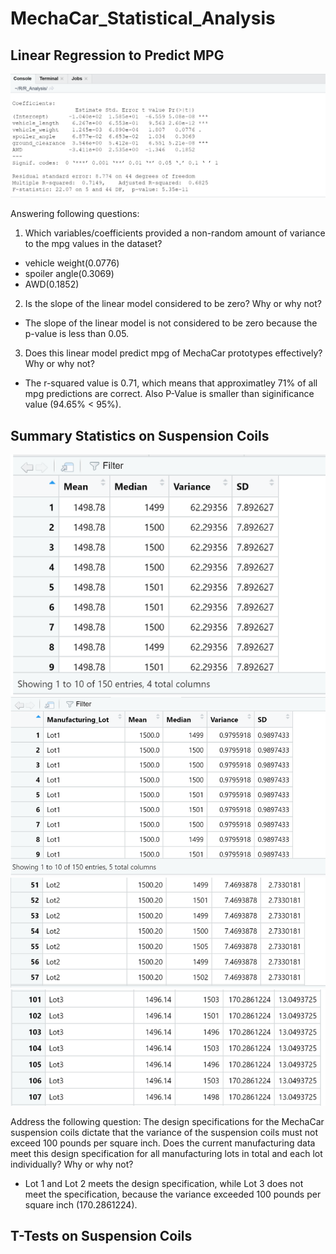 # MechaCar_Statistical_Analysis
## Linear Regression to Predict MPG

<img src="screenshot/Deliverable 1- Linear Regression.png">

Answering following questions: 
1. Which variables/coefficients provided a non-random amount of variance to the mpg values in the dataset?
 - vehicle weight(0.0776)
 - spoiler angle(0.3069)
 - AWD(0.1852)
2. Is the slope of the linear model considered to be zero? Why or why not?
 - The slope of the linear model is not considered to be zero because the p-value is less than 0.05.
3. Does this linear model predict mpg of MechaCar prototypes effectively? Why or why not?
 - The r-squared value is 0.71, which means that approximatley 71% of all mpg predictions are correct. Also P-Value is smaller than siginificance value (94.65% < 95%). 

## Summary Statistics on Suspension Coils

<img src="screenshot/Deliverable 2- Suspension.png">

<img src="screenshot/Deliverable 2- Lot 1.png">
<img src="screenshot/Deliverable 2- Lot 2.png">
<img src="screenshot/Deliverable 2- Lot 3.png">

Address the following question: 
The design specifications for the MechaCar suspension coils dictate that the variance of the suspension coils must not exceed 100 pounds per square inch. Does the current manufacturing data meet this design specification for all manufacturing lots in total and each lot individually? Why or why not?
 - Lot 1 and Lot 2 meets the design specification, while Lot 3 does not meet the specification, because the variance exceeded 100 pounds per square inch (170.2861224). 
 
 ## T-Tests on Suspension Coils 

